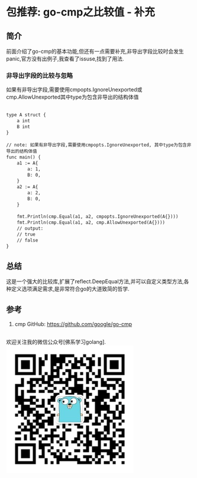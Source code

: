 # 包推荐: go-cmp之比较值 - 补充

## 简介

前面介绍了go-cmp的基本功能,但还有一点需要补充,非导出字段比较时会发生panic,官方没有出例子,我查看了issuse,找到了用法.

### 非导出字段的比较与忽略

如果有非导出字段,需要使用cmpopts.IgnoreUnexported或cmp.AllowUnexported其中type为包含非导出的结构体值

```golang

type A struct {
	a int
	B int
}

// note: 如果有非导出字段,需要使用cmpopts.IgnoreUnexported, 其中type为包含非导出的结构体值
func main() {
	a1 := A{
		a: 1,
		B: 0,
	}
	a2 := A{
		a: 2,
		B: 0,
	}

	fmt.Println(cmp.Equal(a1, a2, cmpopts.IgnoreUnexported(A{})))
	fmt.Println(cmp.Equal(a1, a2, cmp.AllowUnexported(A{})))
	// output:
	// true
	// false
}
```

## 总结

这是一个强大的比较库,扩展了reflect.DeepEqual方法,并可以自定义类型方法,各种定义选项满足需求,是非常符合go的大道致简的哲学.

## 参考

1. cmp GitHub: https://github.com/google/go-cmp

## 

欢迎关注我的微信公众号[佛系学习golang].
![公众号](../assets/qrcode_thinkgos_2.jpg)